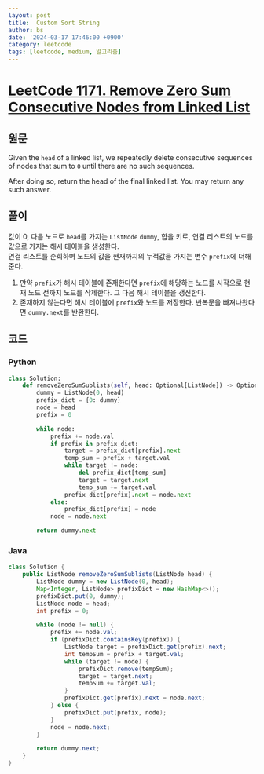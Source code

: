 ```yaml
---
layout: post
title:  Custom Sort String
author: bs
date: '2024-03-17 17:46:00 +0900'
category: leetcode
tags: [leetcode, medium, 알고리즘]
---
```


# [LeetCode 1171. Remove Zero Sum Consecutive Nodes from Linked List](https://leetcode.com/problems/remove-zero-sum-consecutive-nodes-from-linked-list/)

## 원문
Given the `head` of a linked list, we repeatedly delete consecutive sequences of nodes that sum to `0` until there are no such sequences.

After doing so, return the head of the final linked list. You may return any such answer.

## 풀이
값이 0, 다음 노드로 `head`를 가지는 `ListNode` `dummy`, 합을 키로, 연결 리스트의 노드를 값으로 가지는 해시 테이블을 생성한다.<br>
연결 리스트를 순회하며 노드의 값을 현재까지의 누적값을 가지는 변수 `prefix`에 더해준다.
1. 만약 `prefix`가 해시 테이블에 존재한다면 `prefix`에 해당하는 노드를 시작으로 현재 노드 전까지 노드를 삭제한다. 그 다음 해시 테이블을 갱신한다.
2. 존재하지 않는다면 해시 테이블에 `prefix`와 노드를 저장한다.
반복문을 빠져나왔다면 `dummy.next`를 반환한다.


## 코드
### Python
```python
class Solution:
    def removeZeroSumSublists(self, head: Optional[ListNode]) -> Optional[ListNode]:
        dummy = ListNode(0, head)
        prefix_dict = {0: dummy}
        node = head
        prefix = 0

        while node:
            prefix += node.val
            if prefix in prefix_dict:
                target = prefix_dict[prefix].next
                temp_sum = prefix + target.val
                while target != node:
                    del prefix_dict[temp_sum]
                    target = target.next
                    temp_sum += target.val
                prefix_dict[prefix].next = node.next
            else:
                prefix_dict[prefix] = node
            node = node.next

        return dummy.next
```

### Java
```java
class Solution {
    public ListNode removeZeroSumSublists(ListNode head) {
        ListNode dummy = new ListNode(0, head);
        Map<Integer, ListNode> prefixDict = new HashMap<>();
        prefixDict.put(0, dummy);
        ListNode node = head;
        int prefix = 0;

        while (node != null) {
            prefix += node.val;
            if (prefixDict.containsKey(prefix)) {
                ListNode target = prefixDict.get(prefix).next;
                int tempSum = prefix + target.val;
                while (target != node) {
                    prefixDict.remove(tempSum);
                    target = target.next;
                    tempSum += target.val;
                }
                prefixDict.get(prefix).next = node.next;
            } else {
                prefixDict.put(prefix, node);
            }
            node = node.next;
        }

        return dummy.next;
    }
}
```